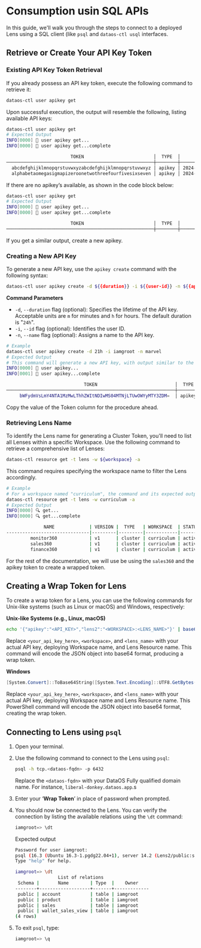 # Consumption usin SQL APIs

In this guide, we'll walk you through the steps to connect to a deployed Lens using a SQL client (like `psql` and `dataos-ctl usql` interfaces. 

## Retrieve or Create Your API Key Token

### **Existing API Key Token Retrieval**

If you already possess an API key token, execute the following command to retrieve it:

```bash
dataos-ctl user apikey get   
```

Upon successful execution, the output will resemble the following, listing available API keys:

```bash
dataos-ctl user apikey get 
# Expected Output
INFO[0000] 🔑 user apikey get...                         
INFO[0000] 🔑 user apikey get...complete                 

                        TOKEN                          │  TYPE  │        EXPIRATION         │                   NAME                    
───────────────────────────────────────────────────────┼────────┼───────────────────────────┼───────────────────────────────────────────
  abcdefghijklmnopqrstuvwxyzabcdefghijklmnopqrstuvwxyz │ apikey │ 2024-03-02T05:30:00+05:30 │ token_officially_recently_alphabet
  alphabetaomegasigmapizeroonetwothreefourfivesixseven │ apikey │ 2024-02-28T05:30:00+05:30 │ token_newly_mathematics_equations       
```

If there are no apikey’s available, as shown in the code block below:

```bash
dataos-ctl user apikey get 
# Expected Output
INFO[0000] 🔑 user apikey get...                         
INFO[0000] 🔑 user apikey get...complete                 

                        TOKEN                          │  TYPE  │        EXPIRATION         │                   NAME                    
───────────────────────────────────────────────────────┼────────┼───────────────────────────┼───────────────────────────────────────────
```

If you get a similar output, create a new apikey.

### **Creating a New API Key**

To generate a new API key, use the `apikey create` command with the following syntax:

```bash
dataos-ctl user apikey create -d ${{duration}} -i ${{user-id}} -n ${{apikey-name}}
```
**Command Parameters**

- `-d`, `--duration` flag (optional): Specifies the lifetime of the API key. Acceptable units are `m` for minutes and `h` for hours. The default duration is "`24h`".
- `-i`, `--id` flag (optional): Identifies the user ID.
- `-n`, `--name` flag (optional): Assigns a name to the API key.

```bash
# Example
dataos-ctl user apikey create -d 21h -i iamgroot -n marvel
# Expected Output
# This command will generate a new API key, with output similar to the following:
INFO[0000] 🔑 user apikey...
INFO[0001] 🔑 user apikey...complete

                             TOKEN                             │  TYPE  │        EXPIRATION         │  NAME
───────────────────────────────────────────────────────────────┼────────┼───────────────────────────┼─────────
     bWFydmVsLmY4NTA1MzMwLThhZWItNDIwMS04MTNjLTUwOWYyMTY3ZDM=  │ apikey │ 2024-02-22T15:30:00+05:30 │ marvel
```

Copy the value of the Token column for the procedure ahead.

### **Retrieving Lens Name**

To identify the Lens name for generating a Cluster Token, you'll need to list all Lenses within a specific Workspace. Use the following command to retrieve a comprehensive list of Lenses:

```bash
dataos-ctl resource get -t lens -w ${workspace} -a
```

This command requires specifying the workspace name to filter the Lens accordingly.

```bash
# Example
# For a workspace named "curriculum", the command and its expected output are as follows:
dataos-ctl resource get -t lens -w curriculum -a
# Expected Output
INFO[0000] 🔍 get...                                     
INFO[0000] 🔍 get...complete                             

              NAME             | VERSION |  TYPE   | WORKSPACE  | STATUS |   RUNTIME   |     OWNER        
-------------------------------|---------|---------|------------|--------|-------------|-------------------
         monitor360            | v1      | cluster | curriculum | active | running:1   |     thor       
         sales360              | v1      | cluster | curriculum | active | running:1   |     ironman  
         finance360            | v1      | cluster | curriculum | active | running:2   |     thanos  
```

For the rest of the documentation, we will use be using the `sales360` and the apikey token to create a wrapped token.

## Creating a Wrap Token for Lens

To create a wrap token for a Lens, you can use the following commands for Unix-like systems (such as Linux or macOS) and Windows, respectively:

**Unix-like Systems (e.g., Linux, macOS)**

```bash
echo '{"apikey":"<API_KEY>","lens2":"<WORKSPACE>:<LENS_NAME>"}' | base64
```

Replace `<your_api_key_here>`, `<workspace>`, and `<lens_name>` with your actual API key, deploying Workspace name, and Lens Resource name. This command will encode the JSON object into base64 format, producing a wrap token.

**Windows**

```powershell
[System.Convert]::ToBase64String([System.Text.Encoding]::UTF8.GetBytes('{"apikey":"<your_api_key_here>","lens2": "<workspace>:<lens_name>"}'))
```

Replace `<your_api_key_here>`, `<workspace>`, and `<lens_name>` with your actual API key, deploying Workspace name and Lens Resource name. This PowerShell command will encode the JSON object into base64 format, creating the wrap token.

## Connecting to Lens using `psql`

1. Open your terminal.
2. Use the following command to connect to the Lens using `psql`:
    
    ```bash
    psql -h tcp.<dataos-fqdn> -p 6432
    ```
    
    Replace the `<dataos-fqdn>` with your DataOS Fully qualified domain name. For instance, `liberal-donkey.dataos.app`.s 
    
3. Enter your ‘**Wrap Token**’ in place of password when prompted.
4. You should now be connected to the Lens. You can verify the connection by listing the available relations using the `\dt` command:
    
    ```sql
    iamgroot=> \dt
    ```
    
    Expected output
    
    ```bash
    Password for user iamgroot: 
    psql (16.3 (Ubuntu 16.3-1.pgdg22.04+1), server 14.2 (Lens2/public:sales400 v0.35.41-01))
    Type "help" for help.
    
    iamgroot=> \dt
                    List of relations
     Schema |       Name        | Type  |    Owner    
    --------+-------------------+-------+-------------
     public | account           | table | iamgroot
     public | product           | table | iamgroot
     public | sales             | table | iamgroot
     public | wallet_sales_view | table | iamgroot
    (4 rows)
    ```
    
5. To exit `psql`, type:
    
    ```sql
    iamgroot=> \q
    ```
    